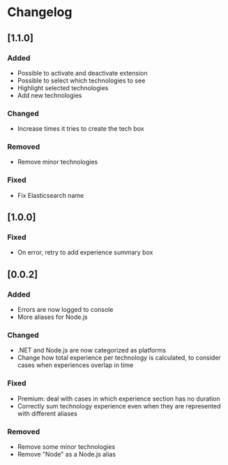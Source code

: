 # Changelog

## [1.1.0]

### Added
* Possible to activate and deactivate extension
* Possible to select which technologies to see
* Highlight selected technologies
* Add new technologies

### Changed
* Increase times it tries to create the tech box

### Removed
* Remove minor technologies

### Fixed
* Fix Elasticsearch name

## [1.0.0]

### Fixed
* On error, retry to add experience summary box

## [0.0.2]

### Added
* Errors are now logged to console
* More aliases for Node.js

### Changed
* .NET and Node.js are now categorized as platforms
* Change how total experience per technology is calculated, to consider cases when experiences overlap in time

### Fixed
* Premium: deal with cases in which experience section has no duration
* Correctly sum technology experience even when they are represented with different aliases

### Removed
* Remove some minor technologies
* Remove "Node" as a Node.js alias
